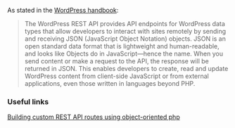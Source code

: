 As stated in the [WordPress handbook](https://developer.wordpress.org/rest-api/):

>The WordPress REST API provides API endpoints for WordPress data types that allow developers to interact with sites remotely by sending and receiving JSON (JavaScript Object Notation) objects. JSON is an open standard data format that is lightweight and human-readable, and looks like Objects do in JavaScript—hence the name. When you send content or make a request to the API, the response will be returned in JSON. This enables developers to create, read and update WordPress content from client-side JavaScript or from external applications, even those written in languages beyond PHP.

### Useful links

[Building custom REST API routes using object-oriented php](https://torquemag.io/2016/08/building-custom-rest-api-routes-using-object-oriented-php/)
